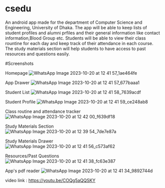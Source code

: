 # csedu

An android app made for the department of Computer Science and Engineering, University of Dhaka.
The app will be able to keep lists of student profiles and alumni prfiles and their general information like contact information,Blood Group etc.
Students will be able to view their class rountine for each day and keep track of their attendance in each course.
The study materials section will help students to have access to past resources and questions easily.

#Screenshots

Homepage
![WhatsApp Image 2023-10-20 at 12 41 57_1ae464fe](https://github.com/riadath/csedu/assets/75686762/fdc5ce0d-3269-46b0-ad60-0f94c474e5b1)

App Drawer
![WhatsApp Image 2023-10-20 at 12 41 57_677baaa1](https://github.com/riadath/csedu/assets/75686762/204044c7-0519-42f6-b474-648469b6297f)

Student List
![WhatsApp Image 2023-10-20 at 12 41 58_7639acdf](https://github.com/riadath/csedu/assets/75686762/27c7e6b2-c6bd-465b-96bd-33311c34c627)

Student Profile
![WhatsApp Image 2023-10-20 at 12 41 59_ce248ab8](https://github.com/riadath/csedu/assets/75686762/64b79765-1e4b-4416-a77f-131f84cf8d17)

Class routine and attendance tracker
![WhatsApp Image 2023-10-20 at 12 42 00_f639df18](https://github.com/riadath/csedu/assets/75686762/431a11aa-198f-450c-8885-171d097231d7)

Study Materials Section
![WhatsApp Image 2023-10-20 at 12 39 54_7de7e87a](https://github.com/riadath/csedu/assets/75686762/775fb997-2f07-4dfa-8480-bfcf8935a9cf)

Study Materials Drawer
![WhatsApp Image 2023-10-20 at 12 41 56_c573af62](https://github.com/riadath/csedu/assets/75686762/5f390711-4a29-48e5-991f-58ce1af4b25a)

Resources/Past Questions
![WhatsApp Image 2023-10-20 at 12 41 38_fc63e387](https://github.com/riadath/csedu/assets/75686762/800d706d-cabd-4b9f-976c-f0d603cd8b54)

App's pdf reader
![WhatsApp Image 2023-10-20 at 12 41 34_9892744d](https://github.com/riadath/csedu/assets/75686762/3770eff9-4c29-4867-a52f-d9867ddc2c2e)


video link : https://youtu.be/COQg5aQQSKY



